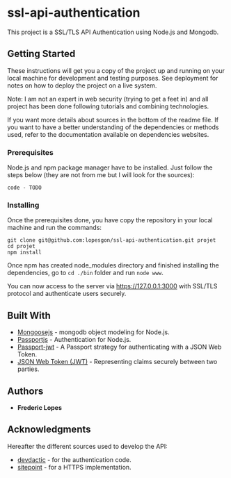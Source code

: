 # ssl-api-authentication
This project is a SSL/TLS API Authentication using Node.js and Mongodb.

## Getting Started

These instructions will get you a copy of the project up and running on your local machine for development and testing purposes. See deployment for notes on how to deploy the project on a live system.

Note: I am not an expert in web security (trying to get a feet in) and all project has been done following tutorials and combining technologies. 

If you want more details about sources in the bottom of the readme file. If you want to have a better understanding of the dependencies or methods used, refer to the documentation available on dependencies websites.

### Prerequisites

Node.js and npm package manager have to be installed. Just follow the steps below (they are not from me but I will look for the sources):

```
code - TODO
```

### Installing

Once the prerequisites done, you have copy the repository in your local machine and run the commands:

```
git clone git@github.com:lopesgon/ssl-api-authentication.git projet
cd projet
npm install
```

Once npm has created node_modules directory and finished installing the dependencies, go to ```cd ./bin``` folder and run ```node www```.

You can now access to the server via https://127.0.0.1:3000 with SSL/TLS protocol and authenticate users securely.

## Built With

* [Mongoosejs](http://mongoosejs.com) - mongodb object modeling for Node.js.
* [Passportjs](http://passportjs.org) - Authentication for Node.js.
* [Passport-jwt](https://github.com/themikenicholson/passport-jwt) - A Passport strategy for authenticating with a JSON Web Token.
* [JSON Web Token (JWT)](https://jwt.io) - Representing claims securely between two parties.

## Authors

* **Frederic Lopes**

## Acknowledgments

Hereafter the different sources used to develop the API:
* [devdactic](http://devdactic.com/restful-api-user-authentication-1/) - for the authentication code.
* [sitepoint](https://www.sitepoint.com/how-to-use-ssltls-with-node-js/) - for a HTTPS implementation.
